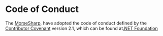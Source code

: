 # Code of Conduct

The [MorseSharp](https://github.com/p6laris), have adopted the code of conduct defined by the [Contributor Covenant](http://contributor-covenant.org/) version 2.1, which can be found at[.NET Foundation](https://dotnetfoundation.org/about/code-of-conduct)



